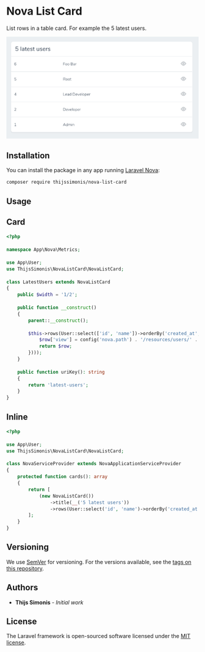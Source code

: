 # Nova List Card

List rows in a table card. For example the 5 latest users.

![screenshot01](docs/screenshot01.png)

## Installation

You can install the package in any app running [Laravel Nova](https://nova.laravel.com):

```bash
composer require thijssimonis/nova-list-card
```

## Usage

## Card
```php
<?php

namespace App\Nova\Metrics;

use App\User;
use ThijsSimonis\NovaListCard\NovaListCard;

class LatestUsers extends NovaListCard
{
    public $width = '1/2';

    public function __construct()
    {
        parent::__construct();

        $this->rows(User::select(['id', 'name'])->orderBy('created_at', 'DESC')->limit(5)->get()->map(function ($row) {
            $row['view'] = config('nova.path') . '/resources/users/' . $row['id'];
            return $row;
        })));
    }

    public function uriKey(): string
    {
        return 'latest-users';
    }
}
```

## Inline

```php
<?php

use App\User;
use ThijsSimonis\NovaListCard\NovaListCard;

class NovaServiceProvider extends NovaApplicationServiceProvider
{
    protected function cards(): array
    {
        return [
            (new NovaListCard())
                ->title(__('5 latest users'))
                ->rows(User::select('id', 'name')->orderBy('created_at', 'DESC')->limit(5)->get()),
        ];
    }
}
```

## Versioning

We use [SemVer](http://semver.org/) for versioning. For the versions available, see the [tags on this repository](/releases).

## Authors

* **Thijs Simonis** - *Initial work*

## License

The Laravel framework is open-sourced software licensed under the [MIT license](LICENSE.md).